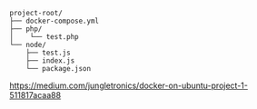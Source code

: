 ```
project-root/
├── docker-compose.yml
├── php/
│    └── test.php
└── node/
    ├── test.js
    ├── index.js
    └── package.json
```
https://medium.com/jungletronics/docker-on-ubuntu-project-1-511817acaa88
